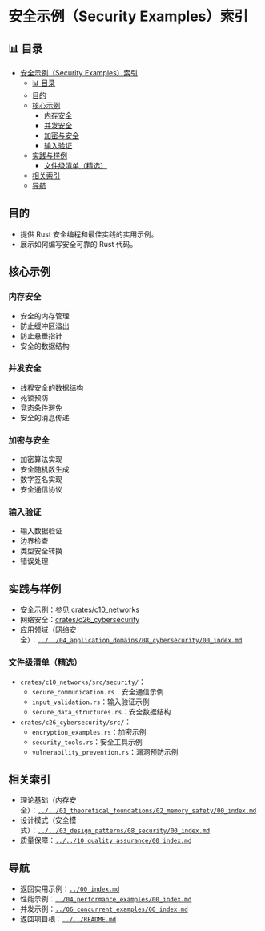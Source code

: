 ﻿# 安全示例（Security Examples）索引

## 📊 目录

- [安全示例（Security Examples）索引](#安全示例security-examples索引)
  - [📊 目录](#-目录)
  - [目的](#目的)
  - [核心示例](#核心示例)
    - [内存安全](#内存安全)
    - [并发安全](#并发安全)
    - [加密与安全](#加密与安全)
    - [输入验证](#输入验证)
  - [实践与样例](#实践与样例)
    - [文件级清单（精选）](#文件级清单精选)
  - [相关索引](#相关索引)
  - [导航](#导航)

## 目的

- 提供 Rust 安全编程和最佳实践的实用示例。
- 展示如何编写安全可靠的 Rust 代码。

## 核心示例

### 内存安全

- 安全的内存管理
- 防止缓冲区溢出
- 防止悬垂指针
- 安全的数据结构

### 并发安全

- 线程安全的数据结构
- 死锁预防
- 竞态条件避免
- 安全的消息传递

### 加密与安全

- 加密算法实现
- 安全随机数生成
- 数字签名实现
- 安全通信协议

### 输入验证

- 输入数据验证
- 边界检查
- 类型安全转换
- 错误处理

## 实践与样例

- 安全示例：参见 [crates/c10_networks](../../../crates/c10_networks/)
- 网络安全：[crates/c26_cybersecurity](../../../crates/c26_cybersecurity/)
- 应用领域（网络安全）：[`../../04_application_domains/08_cybersecurity/00_index.md`](../../04_application_domains/08_cybersecurity/00_index.md)

### 文件级清单（精选）

- `crates/c10_networks/src/security/`：
  - `secure_communication.rs`：安全通信示例
  - `input_validation.rs`：输入验证示例
  - `secure_data_structures.rs`：安全数据结构
- `crates/c26_cybersecurity/src/`：
  - `encryption_examples.rs`：加密示例
  - `security_tools.rs`：安全工具示例
  - `vulnerability_prevention.rs`：漏洞预防示例

## 相关索引

- 理论基础（内存安全）：[`../../01_theoretical_foundations/02_memory_safety/00_index.md`](../../01_theoretical_foundations/02_memory_safety/00_index.md)
- 设计模式（安全模式）：[`../../03_design_patterns/08_security/00_index.md`](../../03_design_patterns/08_security/00_index.md)
- 质量保障：[`../../10_quality_assurance/00_index.md`](../../10_quality_assurance/00_index.md)

## 导航

- 返回实用示例：[`../00_index.md`](../00_index.md)
- 性能示例：[`../04_performance_examples/00_index.md`](../04_performance_examples/00_index.md)
- 并发示例：[`../06_concurrent_examples/00_index.md`](../06_concurrent_examples/00_index.md)
- 返回项目根：[`../../README.md`](../../README.md)
